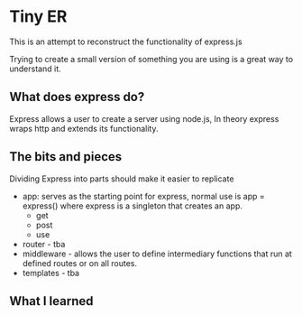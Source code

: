# Tiny ER

This is an attempt to reconstruct the functionality of express.js

Trying to create a small version of something you are using is a great way to understand it.

## What does express do?

Express allows a user to create a server using node.js, In theory express wraps http and extends its functionality.

## The bits and pieces

Dividing Express into parts should make it easier to replicate

- app: serves as the starting point for express, normal use is app = express() where express is a singleton that creates an app.
    - get
    - post
    - use
- router - tba
- middleware - allows the user to define intermediary functions that run at defined routes or on all routes.
- templates - tba

## What I learned